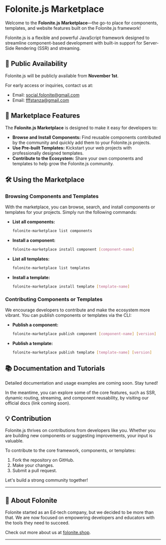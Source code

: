 # Folonite.js Marketplace

Welcome to the **Folonite.js Marketplace**—the go-to place for components, templates, and website features built on the Folonite.js framework!

Folonite.js is a flexible and powerful JavaScript framework designed to streamline component-based development with built-in support for Server-Side Rendering (SSR) and streaming.

## 📅 Public Availability

Folonite.js will be publicly available from **November 1st**. 

For early access or inquiries, contact us at:
- Email: social.folonite@gmail.com
- Email: fffstanza@gmail.com

## 🚀 Marketplace Features

The **Folonite.js Marketplace** is designed to make it easy for developers to:
- **Browse and Install Components:** Find reusable components contributed by the community and quickly add them to your Folonite.js projects.
- **Use Pre-built Templates:** Kickstart your web projects with professionally designed templates.
- **Contribute to the Ecosystem:** Share your own components and templates to help grow the Folonite.js community.

## 🛠️ Using the Marketplace

### Browsing Components and Templates

With the marketplace, you can browse, search, and install components or templates for your projects. Simply run the following commands:

- **List all components:**
  ```bash
  folonite-marketplace list components
  ```

- **Install a component:**
  ```bash
  folonite-marketplace install component [component-name]
  ```

- **List all templates:**
  ```bash
  folonite-marketplace list templates
  ```

- **Install a template:**
  ```bash
  folonite-marketplace install template [template-name]
  ```

### Contributing Components or Templates

We encourage developers to contribute and make the ecosystem more vibrant. You can publish components or templates via the CLI:

- **Publish a component:**
  ```bash
  folonite-marketplace publish component [component-name] [version]
  ```

- **Publish a template:**
  ```bash
  folonite-marketplace publish template [template-name] [version]
  ```

## 📚 Documentation and Tutorials

Detailed documentation and usage examples are coming soon. Stay tuned!

In the meantime, you can explore some of the core features, such as SSR, dynamic routing, streaming, and component reusability, by visiting our official docs (link coming soon).

## 💡 Contribution

Folonite.js thrives on contributions from developers like you. Whether you are building new components or suggesting improvements, your input is valuable.

To contribute to the core framework, components, or templates:
1. Fork the repository on GitHub.
2. Make your changes.
3. Submit a pull request.

Let's build a strong community together!

---

## 🌟 About Folonite

Folonite started as an Ed-tech company, but we decided to be more than that. We are now focused on empowering developers and educators with the tools they need to succeed. 

Check out more about us at [folonite.shop](https://folonite.shop).

---

